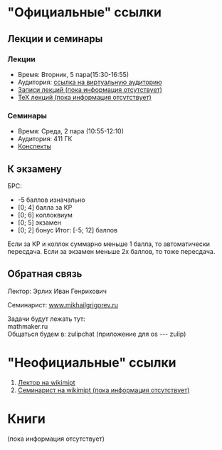 # "Официальные" ссылки

## Лекции и семинары
### Лекции  
- Время: Вторник, 5 пара(15:30-16:55)
- Аудитория: [ссылка на виртуальную аудиторию](https://mipt.ru/education/elektronnoe-obuchenie/virtualRooms/AZ.php)
- [Записи лекций (пока информация отсутствует)]()
- [ТеХ лекций (пока информация отсутствует)]()

### Семинары  
- Время: Среда, 2 пара (10:55-12:10)
- Аудитория: 411 ГК
- [Конспекты](https://drive.google.com/drive/folders/1ofoZAiQtgMIzhG29yC2liXARtV4u5art?usp=sharing)

## К экзамену
БРС:   
- -5 баллов изначально 
- [0; 4] балла за КР
- [0; 6] коллоквиум
- [0; 5] экзамен
- [0; 2] бонус
Итог: [-5; 12] баллов

Если за КР и коллок суммарно меньше 1 балла, то автоматически пересдача.
Если за экзамен меньше 2х баллов, то тоже пересдача.

## Обратная связь
Лектор: Эрлих Иван Генрихович

Семинарист: www.mikhailgrigorev.ru  

Задачи будут лежать тут:  
mathmaker.ru   
Общаться будем в: zulipchat (приложение для os --- zulip)  

# "Неофициальные" ссылки
1. [Лектор на wikimipt](http://wikimipt.org/wiki/%D0%AD%D1%80%D0%BB%D0%B8%D1%85_%D0%98%D0%B2%D0%B0%D0%BD_%D0%93%D0%B5%D0%BD%D1%80%D0%B8%D1%85%D0%BE%D0%B2%D0%B8%D1%87)  
1. [Семинарист на wikimipt (пока информация отсутствует)]()  

# Книги
(пока информация отсутствует)
